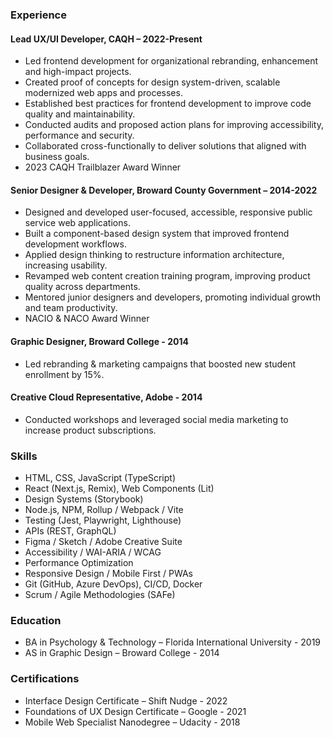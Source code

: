 ### Experience

#### Lead UX/UI Developer, CAQH – 2022-Present

- Led frontend development for organizational rebranding, enhancement and high-impact projects.
- Created proof of concepts for design system-driven, scalable modernized web apps and processes.
- Established best practices for frontend development to improve code quality and maintainability.
- Conducted audits and proposed action plans for improving accessibility, performance and security.
- Collaborated cross-functionally to deliver solutions that aligned with business goals.
- 2023 CAQH Trailblazer Award Winner

#### Senior Designer & Developer, Broward County Government – 2014-2022

- Designed and developed user-focused, accessible, responsive public service web applications.
- Built a component-based design system that improved frontend development workflows.
- Applied design thinking to restructure information architecture, increasing usability.
- Revamped web content creation training program, improving product quality across departments.
- Mentored junior designers and developers, promoting individual growth and team productivity.
- NACIO & NACO Award Winner

#### Graphic Designer, Broward College - 2014

- Led rebranding & marketing campaigns that boosted new student enrollment by 15%.

#### Creative Cloud Representative, Adobe - 2014

- Conducted workshops and leveraged social media marketing to increase product subscriptions.

### Skills

- HTML, CSS, JavaScript (TypeScript)
- React (Next.js, Remix), Web Components (Lit)
- Design Systems (Storybook)
- Node.js, NPM, Rollup / Webpack / Vite
- Testing (Jest, Playwright, Lighthouse)
- APIs (REST, GraphQL)
- Figma / Sketch / Adobe Creative Suite
- Accessibility / WAI-ARIA / WCAG
- Performance Optimization
- Responsive Design / Mobile First / PWAs
- Git (GitHub, Azure DevOps), CI/CD, Docker
- Scrum / Agile Methodologies (SAFe)

### Education

- BA in Psychology & Technology – Florida International University - 2019
- AS in Graphic Design – Broward College - 2014

### Certifications

- Interface Design Certificate – Shift Nudge - 2022
- Foundations of UX Design Certificate – Google - 2021
- Mobile Web Specialist Nanodegree – Udacity - 2018
